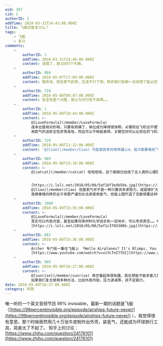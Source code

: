 ```yaml
---
aid: 387
cid: 2
authorID: 1
addTime: 2018-03-31T14:43:00.000Z
title: 飞艇还能复兴么？
tags:
    - 飞艇
    - 复兴
comments:
    -
        authorID: 1
        addTime: 2018-03-31T14:46:00.000Z
        content: 说错了，是150万个牛肠。
    -
        authorID: 989
        addTime: 2018-05-07T17:03:00.000Z
        content: 我听说，现在氦气巨贵，应该不行了吧。除非我们有朝一日发明了能从空气中提取氦气的技术，否则我们是没有安全的气体来运作飞艇的。
    -
        authorID: 729
        addTime: 2018-05-08T09:47:00.000Z
        content: 安全性是个问题，我认为可行性不高啊……
    -
        authorID: 1
        addTime: 2018-05-08T10:44:00.000Z
        content: >-
            @[LoveFormula](/member/LoveFormula)
            成本也是相对的呀，只要有规模了，单位成为降得很快啊。关键现在飞机也不便宜啊。 @[catcat](/member/catcat)
            用氦气的话安全性非常高哇，而且可以不耗能悬停，关键空间可以比现在的飞机大上百倍，舒适度无与伦比。
    -
        authorID: 729
        addTime: 2018-05-08T11:12:00.000Z
        content: '@[Ciao](/member/Ciao) 可能是我老玩钢铁雄心4，每次都要看到飞艇出事的那个历史事件……潜移默化影响了我'
    -
        authorID: 989
        addTime: 2018-05-08T15:18:00.000Z
        content: >-
            @[catcat](/member/catcat) 哈哈哈哈，这个画面已经成了全人类的心理阴影。


            [https://i.loli.net/2018/05/08/5af1bf3e4b59a.jpg](https://i.loli.net/2018/05/08/5af1bf3e4b59a.jpg)
            @[Ciao](/member/Ciao) 但是氦气并不是一种只要资本家努力，就能够扩大生产的东西。
            我猜事情的转机在于用更严谨的办法来使用氢气，但是上图吓退了无数想要这样做的人。
    -
        authorID: 1000
        addTime: 2018-05-08T15:35:00.000Z
        content: >-
            @[LoveFormula](/member/LoveFormula)
            其实可以外氦内氢，甚至如果将来材料化学进步到一定地步，可以考虑真空…… 唉，这种照片实在太魔幻了
            [https://i.loli.net/2018/05/08/5af1c3703308b.jpg](https://i.loli.net/2018/05/08/5af1c3703308b.jpg)
    -
        authorID: 883
        addTime: 2018-05-08T15:36:00.000Z
        content: >-
            Archer 专门有一集在飞艇上 「Hello Airplanes? It's Blimps, You Win.」
            [https://www.youtube.com/watch?v=vzYLTnI7TUI](https://www.youtube.com/watch?v=vzYLTnI7TUI)
    -
        authorID: 989
        addTime: 2018-05-08T16:27:00.000Z
        content: >-
            @[sunrise](/member/sunrise) 真空看起来很有趣，我在想能不能多套几层，压力递减，这样每层的受力就没有那么极端。
            如果我们复合使用多种办法，比如外氦内轻，压力递减等，说不定能行。
date: 2018-05-08T16:27:00.000Z
category: 时政
---
```


唯一听的一个英文音频节目 99% invisiable，最新一期的话题是飞艇（[https://99percentinvisible.org/episode/airships-future-never/](https://99percentinvisible.org/episode/airships-future-never/) ），我觉得很有意思，那个时候居然用几十万张牛皮制作出外壳，装氢气，还能成为环球旅行工具，简直太了不起了。 知乎上的讨论：[https://www.zhihu.com/question/24176101](https://www.zhihu.com/question/24176101)
